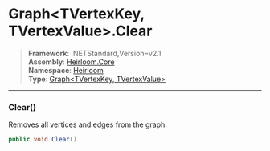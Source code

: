 # Graph\<TVertexKey, TVertexValue>.Clear

> **Framework**: .NETStandard,Version=v2.1  
> **Assembly**: [Heirloom.Core][0]  
> **Namespace**: [Heirloom][0]  
> **Type**: [Graph\<TVertexKey, TVertexValue>][1]  

--------------------------------------------------------------------------------

### Clear()

Removes all vertices and edges from the graph.

```cs
public void Clear()
```

[0]: ..\Heirloom.Core.md
[1]: Heirloom.Graph[TVertexKey,TVertexValue].md
